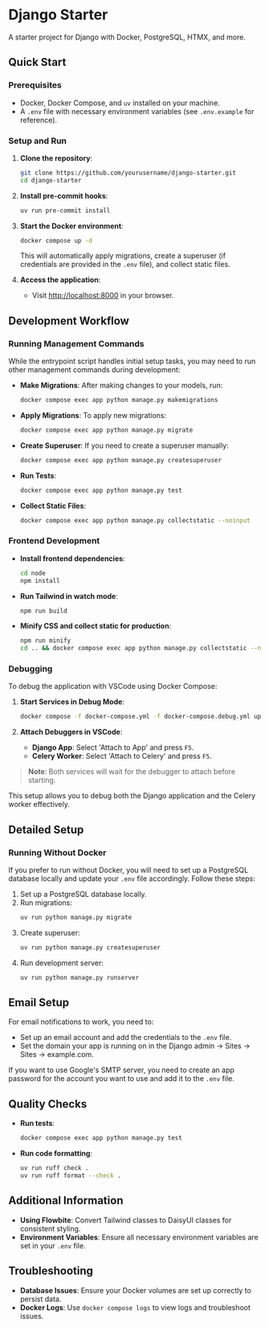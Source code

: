 # Django Starter

A starter project for Django with Docker, PostgreSQL, HTMX, and more.

## Quick Start

### Prerequisites

- Docker, Docker Compose, and `uv` installed on your machine.
- A `.env` file with necessary environment variables (see `.env.example` for reference).

### Setup and Run

1. **Clone the repository**:
   ```bash
   git clone https://github.com/yourusername/django-starter.git
   cd django-starter
   ```

2. **Install pre-commit hooks**:
   ```bash
   uv run pre-commit install
   ```

3. **Start the Docker environment**:
   ```bash
   docker compose up -d
   ```

   This will automatically apply migrations, create a superuser (if credentials are provided in the `.env` file), and collect static files.

4. **Access the application**:
   - Visit [http://localhost:8000](http://localhost:8000) in your browser.

## Development Workflow

### Running Management Commands

While the entrypoint script handles initial setup tasks, you may need to run other management commands during development:

- **Make Migrations**: After making changes to your models, run:
  ```bash
  docker compose exec app python manage.py makemigrations
  ```

- **Apply Migrations**: To apply new migrations:
  ```bash
  docker compose exec app python manage.py migrate
  ```

- **Create Superuser**: If you need to create a superuser manually:
  ```bash
  docker compose exec app python manage.py createsuperuser
  ```

- **Run Tests**:
  ```bash
  docker compose exec app python manage.py test
  ```

- **Collect Static Files**:
  ```bash
  docker compose exec app python manage.py collectstatic --noinput
  ```

### Frontend Development

- **Install frontend dependencies**:
  ```bash
  cd node
  npm install
  ```
- **Run Tailwind in watch mode**:
  ```bash
  npm run build
  ```

- **Minify CSS and collect static for production**:
  ```bash
  npm run minify
  cd .. && docker compose exec app python manage.py collectstatic --noinput
  ```

### Debugging

To debug the application with VSCode using Docker Compose:

1. **Start Services in Debug Mode**:
   ```bash
   docker compose -f docker-compose.yml -f docker-compose.debug.yml up --build
   ```

2. **Attach Debuggers in VSCode**:
   - **Django App**: Select 'Attach to App' and press `F5`.
   - **Celery Worker**: Select 'Attach to Celery' and press `F5`.

> **Note**: Both services will wait for the debugger to attach before starting.

This setup allows you to debug both the Django application and the Celery worker effectively.

## Detailed Setup

### Running Without Docker

If you prefer to run without Docker, you will need to set up a PostgreSQL database locally and update your `.env` file accordingly. Follow these steps:

1. Set up a PostgreSQL database locally.
2. Run migrations:
   ```bash
   uv run python manage.py migrate
   ```
3. Create superuser:
   ```bash
   uv run python manage.py createsuperuser
   ```
4. Run development server:
   ```bash
   uv run python manage.py runserver
   ```

## Email Setup

For email notifications to work, you need to:
- Set up an email account and add the credentials to the `.env` file.
- Set the domain your app is running on in the Django admin -> Sites -> Sites -> example.com.

If you want to use Google's SMTP server, you need to create an app password for the account you want to use and add it to the `.env` file.

## Quality Checks

- **Run tests**:
  ```bash
  docker compose exec app python manage.py test
  ```
- **Run code formatting**:
  ```bash
  uv run ruff check .
  uv run ruff format --check .
  ```

## Additional Information

- **Using Flowbite**: Convert Tailwind classes to DaisyUI classes for consistent styling.
- **Environment Variables**: Ensure all necessary environment variables are set in your `.env` file.

## Troubleshooting

- **Database Issues**: Ensure your Docker volumes are set up correctly to persist data.
- **Docker Logs**: Use `docker compose logs` to view logs and troubleshoot issues.
